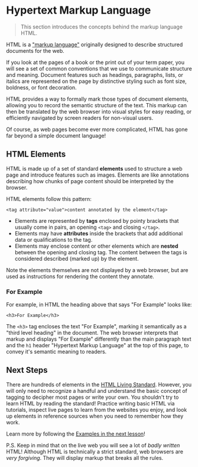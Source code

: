 # Hypertext Markup Language

> This section introduces the concepts behind the markup language HTML.

HTML is a ["markup language"](https://en.wikipedia.org/wiki/Markup_language) originally designed to describe structured documents for the web.

If you look at the pages of a book or the print out of your term paper, you will see a set of common conventions that we use to communicate structure and meaning.
Document features such as headings, paragraphs, lists, or italics are represented on the page by distinctive styling such as font size, boldness, or font decoration.

HTML provides a way to formally mark those types of document elements, allowing you to record the semantic structure of the text.
This markup can then be translated by the web browser into visual styles for easy reading, or efficiently navigated by screen readers for non-visual users.

Of course, as web pages become ever more complicated, HTML has gone far beyond a simple document language!

## HTML Elements

HTML is made up of a set of standard **elements** used to structure a web page and introduce features such as images.
Elements are like annotations describing how chunks of page content should be interpreted by the browser.

HTML elements follow this pattern:

`<tag attribute="value">content annotated by the element</tag>`

- Elements are represented by **tags** enclosed by pointy brackets that usually come in pairs, an opening `<tag>` and closing `</tag>`.
- Elements may have **attributes** inside the brackets that add additional data or qualifications to the tag.
- Elements may enclose content or other elements which are **nested** between the opening and closing tag. The content between the tags is considered described (marked up) by the element.

Note the elements themselves are not displayed by a web browser, but are used as instructions for rendering the content they annotate.

### For Example

For example, in HTML the heading above that says "For Example" looks like:

`<h3>For Example</h3>`

The `<h3>` tag encloses the text "For Example", marking it semantically as a "third level heading" in the document.
The web browser interprets that markup and displays "For Example" differently than the main paragraph text and the `h1` header "Hypertext Markup Language" at the top of this page, to convey it's semantic meaning to readers.

## Next Steps

There are hundreds of elements in the [HTML Living Standard](https://html.spec.whatwg.org/).
However, you will only need to recognize a handful and understand the basic concept of tagging to decipher most pages or write your own.
You shouldn't try to learn HTML by reading the standard! 
Practice writing basic HTML via tutorials, inspect live pages to learn from the websites you enjoy, and look up elements in reference sources when you need to remember how they work.

Learn more by following the [Examples in the next lesson](2-example.md)!

P.S. Keep in mind that on the live web you will see a lot of *badly written* HTML!
Although HTML is technically a strict standard, web browsers are *very forgiving*. 
They will display markup that breaks all the rules.
